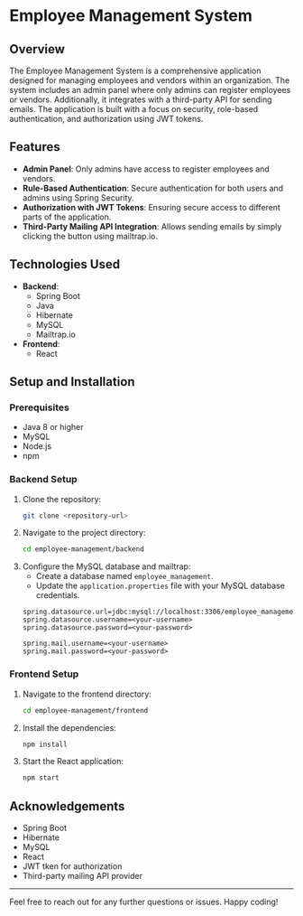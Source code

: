 # Employee Management System

## Overview
The Employee Management System is a comprehensive application designed for managing employees and vendors within an organization. The system includes an admin panel where only admins can register employees or vendors. Additionally, it integrates with a third-party API for sending emails. The application is built with a focus on security, role-based authentication, and authorization using JWT tokens.

## Features
- **Admin Panel**: Only admins have access to register employees and vendors.
- **Rule-Based Authentication**: Secure authentication for both users and admins using Spring Security.
- **Authorization with JWT Tokens**: Ensuring secure access to different parts of the application.
- **Third-Party Mailing API Integration**: Allows sending emails by simply clicking the button using mailtrap.io.

## Technologies Used
- **Backend**: 
  - Spring Boot
  - Java
  - Hibernate
  - MySQL
  - Mailtrap.io
- **Frontend**:
  - React

## Setup and Installation

### Prerequisites
- Java 8 or higher
- MySQL
- Node.js
- npm

### Backend Setup
1. Clone the repository:
    ```sh
    git clone <repository-url>
    ```
2. Navigate to the project directory:
    ```sh
    cd employee-management/backend
    ```
3. Configure the MySQL database and mailtrap:
    - Create a database named `employee_management`.
    - Update the `application.properties` file with your MySQL database credentials.
    ```properties
    spring.datasource.url=jdbc:mysql://localhost:3306/employee_management
    spring.datasource.username=<your-username>
    spring.datasource.password=<your-password>

    spring.mail.username=<your-username>
    spring.mail.password=<your-password>
    ```


### Frontend Setup
1. Navigate to the frontend directory:
    ```sh
    cd employee-management/frontend
    ```
2. Install the dependencies:
    ```sh
    npm install
    ```
3. Start the React application:
    ```sh
    npm start
    ```

## Acknowledgements
- Spring Boot
- Hibernate
- MySQL
- React
- JWT tken for authorization
- Third-party mailing API provider

---

Feel free to reach out for any further questions or issues. Happy coding!
